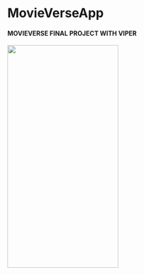 # MovieVerseApp
 
<h4>MOVIEVERSE FINAL PROJECT WITH VIPER</h4>
<img src="https://github.com/yumarcik/MovieVerseApp/blob/main/MovieVerse/Screen-Recording-2022-05-04-at-2.gif" width="250" height="500"/>
